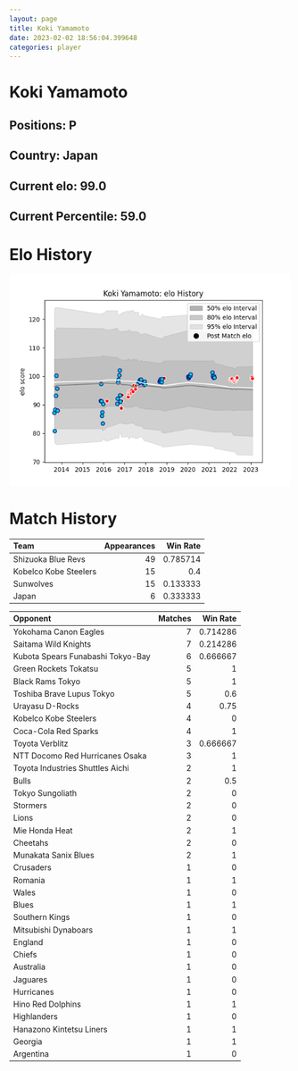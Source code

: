 ```yaml
---  
layout: page  
title: Koki Yamamoto  
date: 2023-02-02 18:56:04.399648  
categories: player  
---
```

# Koki Yamamoto

## Positions: P

## Country: Japan

## Current elo: 99.0

## Current Percentile: 59.0

# Elo History


![elo history](history_KokiYamamoto.png)
# Match History


| Team                  |   Appearances |   Win Rate |
|:----------------------|--------------:|-----------:|
| Shizuoka Blue Revs    |            49 |   0.785714 |
| Kobelco Kobe Steelers |            15 |   0.4      |
| Sunwolves             |            15 |   0.133333 |
| Japan                 |             6 |   0.333333 |

| Opponent                          |   Matches |   Win Rate |
|:----------------------------------|----------:|-----------:|
| Yokohama Canon Eagles             |         7 |   0.714286 |
| Saitama Wild Knights              |         7 |   0.214286 |
| Kubota Spears Funabashi Tokyo-Bay |         6 |   0.666667 |
| Green Rockets Tokatsu             |         5 |   1        |
| Black Rams Tokyo                  |         5 |   1        |
| Toshiba Brave Lupus Tokyo         |         5 |   0.6      |
| Urayasu D-Rocks                   |         4 |   0.75     |
| Kobelco Kobe Steelers             |         4 |   0        |
| Coca-Cola Red Sparks              |         4 |   1        |
| Toyota Verblitz                   |         3 |   0.666667 |
| NTT Docomo Red Hurricanes Osaka   |         3 |   1        |
| Toyota Industries Shuttles Aichi  |         2 |   1        |
| Bulls                             |         2 |   0.5      |
| Tokyo Sungoliath                  |         2 |   0        |
| Stormers                          |         2 |   0        |
| Lions                             |         2 |   0        |
| Mie Honda Heat                    |         2 |   1        |
| Cheetahs                          |         2 |   0        |
| Munakata Sanix Blues              |         2 |   1        |
| Crusaders                         |         1 |   0        |
| Romania                           |         1 |   1        |
| Wales                             |         1 |   0        |
| Blues                             |         1 |   1        |
| Southern Kings                    |         1 |   0        |
| Mitsubishi Dynaboars              |         1 |   1        |
| England                           |         1 |   0        |
| Chiefs                            |         1 |   0        |
| Australia                         |         1 |   0        |
| Jaguares                          |         1 |   0        |
| Hurricanes                        |         1 |   0        |
| Hino Red Dolphins                 |         1 |   1        |
| Highlanders                       |         1 |   0        |
| Hanazono Kintetsu Liners          |         1 |   1        |
| Georgia                           |         1 |   1        |
| Argentina                         |         1 |   0        |